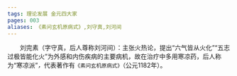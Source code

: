 ```yaml
---
tags: 理论发展 金元四大家
pages: 003
aliases: 《素问玄机原病式》,刘守真,刘河间
---
```

&emsp;&emsp;刘完素（字守真，后人尊称刘河间）：主张火热论，提出“六气皆从火化”“五志过极皆能化火”为外感和内伤疾病的主要病机，故在治疗中多用寒凉药，后人称为“寒凉派”<dfn>，</dfn>代表著作有`《素问玄机原病式》`（公元1182年）。